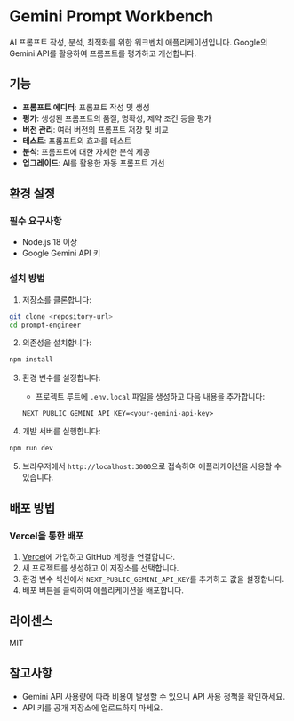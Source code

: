 # Gemini Prompt Workbench

AI 프롬프트 작성, 분석, 최적화를 위한 워크벤치 애플리케이션입니다. Google의 Gemini API를 활용하여 프롬프트를 평가하고 개선합니다.

## 기능

- **프롬프트 에디터**: 프롬프트 작성 및 생성
- **평가**: 생성된 프롬프트의 품질, 명확성, 제약 조건 등을 평가
- **버전 관리**: 여러 버전의 프롬프트 저장 및 비교
- **테스트**: 프롬프트의 효과를 테스트
- **분석**: 프롬프트에 대한 자세한 분석 제공
- **업그레이드**: AI를 활용한 자동 프롬프트 개선

## 환경 설정

### 필수 요구사항

- Node.js 18 이상
- Google Gemini API 키

### 설치 방법

1. 저장소를 클론합니다:
```bash
git clone <repository-url>
cd prompt-engineer
```

2. 의존성을 설치합니다:
```bash
npm install
```

3. 환경 변수를 설정합니다:
   - 프로젝트 루트에 `.env.local` 파일을 생성하고 다음 내용을 추가합니다:
   ```
   NEXT_PUBLIC_GEMINI_API_KEY=<your-gemini-api-key>
   ```
   
4. 개발 서버를 실행합니다:
```bash
npm run dev
```

5. 브라우저에서 `http://localhost:3000`으로 접속하여 애플리케이션을 사용할 수 있습니다.

## 배포 방법

### Vercel을 통한 배포

1. [Vercel](https://vercel.com)에 가입하고 GitHub 계정을 연결합니다.
2. 새 프로젝트를 생성하고 이 저장소를 선택합니다.
3. 환경 변수 섹션에서 `NEXT_PUBLIC_GEMINI_API_KEY`를 추가하고 값을 설정합니다.
4. 배포 버튼을 클릭하여 애플리케이션을 배포합니다.

## 라이센스

MIT

## 참고사항

- Gemini API 사용량에 따라 비용이 발생할 수 있으니 API 사용 정책을 확인하세요.
- API 키를 공개 저장소에 업로드하지 마세요. 